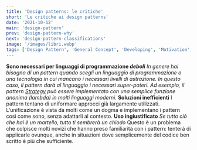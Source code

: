 ```yaml
---
title: 'Design patterns: le critiche'
short: 'Le critiche ai design patterns'
date: '2021-10-12'
main: 'design-pattern'
prev: 'design-pattern-why'
next: 'design-pattern-classifications'
image: '/images/libri.webp'
tags: ['Design Pattern', 'General Concept', 'Developing', 'Motivation', 'Structure', 'Software Design']
---
```

**Sono necessari per linguaggi di programmazione *deboli***
*In genere hai bisogno di un pattern quando scegli un linguaggio di programmazione o una tecnologia in cui mancano i necessari livelli di astrazione. In questo caso, il pattern darà al linguaggio i necessari super-poteri.
Ad esempio, il pattern [Strategy](https://mario.raval.li/posts/design-pattern-strategy) può essere implementato con una semplice funzione anonima (lambda) in molti linguaggi moderni.*
**Soluzioni inefficienti**
I pattern tentano di uniformare approcci già largamente utilizzati. L'unificazione è vista da molti come un dogma e implementano i pattern così come sono, senza adattarli al contesto.
**Uso ingiustificato**
*Se tutto ciò che hai è un martello, tutto ti sembrerà un chiodo*
Questo è un problema che colpisce molti novizi che hanno preso familiarità con i pattern: tenterà di applicarle ovunque, anche in situazioni dove semplicemente del codice ben scritto è più che sufficiente.
